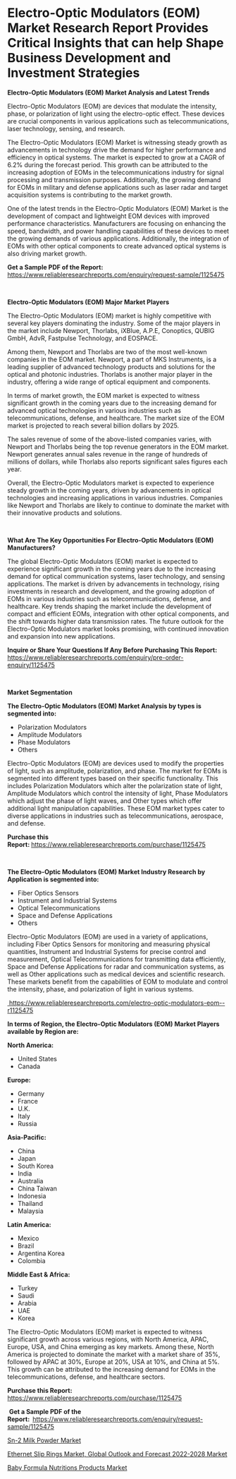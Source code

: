 <p><h1>Electro-Optic Modulators (EOM) Market Research Report Provides Critical Insights that can help Shape Business Development and Investment Strategies</h1></p><p><strong>Electro-Optic Modulators (EOM) Market Analysis and Latest Trends</strong></p>
<p><p>Electro-Optic Modulators (EOM) are devices that modulate the intensity, phase, or polarization of light using the electro-optic effect. These devices are crucial components in various applications such as telecommunications, laser technology, sensing, and research.</p><p>The Electro-Optic Modulators (EOM) Market is witnessing steady growth as advancements in technology drive the demand for higher performance and efficiency in optical systems. The market is expected to grow at a CAGR of 6.2% during the forecast period. This growth can be attributed to the increasing adoption of EOMs in the telecommunications industry for signal processing and transmission purposes. Additionally, the growing demand for EOMs in military and defense applications such as laser radar and target acquisition systems is contributing to the market growth.</p><p>One of the latest trends in the Electro-Optic Modulators (EOM) Market is the development of compact and lightweight EOM devices with improved performance characteristics. Manufacturers are focusing on enhancing the speed, bandwidth, and power handling capabilities of these devices to meet the growing demands of various applications. Additionally, the integration of EOMs with other optical components to create advanced optical systems is also driving market growth.</p></p>
<p><strong>Get a Sample PDF of the Report:&nbsp;</strong> <a href="https://www.reliableresearchreports.com/enquiry/request-sample/1125475">https://www.reliableresearchreports.com/enquiry/request-sample/1125475</a></p>
<p>&nbsp;</p>
<p><strong>Electro-Optic Modulators (EOM) Major Market Players</strong></p>
<p><p>The Electro-Optic Modulators (EOM) market is highly competitive with several key players dominating the industry. Some of the major players in the market include Newport, Thorlabs, iXBlue, A.P.E, Conoptics, QUBIG GmbH, AdvR, Fastpulse Technology, and EOSPACE.</p><p>Among them, Newport and Thorlabs are two of the most well-known companies in the EOM market. Newport, a part of MKS Instruments, is a leading supplier of advanced technology products and solutions for the optical and photonic industries. Thorlabs is another major player in the industry, offering a wide range of optical equipment and components.</p><p>In terms of market growth, the EOM market is expected to witness significant growth in the coming years due to the increasing demand for advanced optical technologies in various industries such as telecommunications, defense, and healthcare. The market size of the EOM market is projected to reach several billion dollars by 2025.</p><p>The sales revenue of some of the above-listed companies varies, with Newport and Thorlabs being the top revenue generators in the EOM market. Newport generates annual sales revenue in the range of hundreds of millions of dollars, while Thorlabs also reports significant sales figures each year.</p><p>Overall, the Electro-Optic Modulators market is expected to experience steady growth in the coming years, driven by advancements in optical technologies and increasing applications in various industries. Companies like Newport and Thorlabs are likely to continue to dominate the market with their innovative products and solutions.</p></p>
<p>&nbsp;</p>
<p><strong>What Are The Key Opportunities For Electro-Optic Modulators (EOM) Manufacturers?</strong></p>
<p><p>The global Electro-Optic Modulators (EOM) market is expected to experience significant growth in the coming years due to the increasing demand for optical communication systems, laser technology, and sensing applications. The market is driven by advancements in technology, rising investments in research and development, and the growing adoption of EOMs in various industries such as telecommunications, defense, and healthcare. Key trends shaping the market include the development of compact and efficient EOMs, integration with other optical components, and the shift towards higher data transmission rates. The future outlook for the Electro-Optic Modulators market looks promising, with continued innovation and expansion into new applications.</p></p>
<p><strong>Inquire or Share Your Questions If Any Before Purchasing This Report:</strong> <a href="https://www.reliableresearchreports.com/enquiry/pre-order-enquiry/1125475">https://www.reliableresearchreports.com/enquiry/pre-order-enquiry/1125475</a></p>
<p>&nbsp;</p>
<p><strong>Market Segmentation</strong></p>
<p><strong>The Electro-Optic Modulators (EOM) Market Analysis by types is segmented into:</strong></p>
<p><ul><li>Polarization Modulators</li><li>Amplitude Modulators</li><li>Phase Modulators</li><li>Others</li></ul></p>
<p><p>Electro-Optic Modulators (EOM) are devices used to modify the properties of light, such as amplitude, polarization, and phase. The market for EOMs is segmented into different types based on their specific functionality. This includes Polarization Modulators which alter the polarization state of light, Amplitude Modulators which control the intensity of light, Phase Modulators which adjust the phase of light waves, and Other types which offer additional light manipulation capabilities. These EOM market types cater to diverse applications in industries such as telecommunications, aerospace, and defense.</p></p>
<p><strong>Purchase this Report:&nbsp;</strong><a href="https://www.reliableresearchreports.com/purchase/1125475">https://www.reliableresearchreports.com/purchase/1125475</a></p>
<p>&nbsp;</p>
<p><strong>The Electro-Optic Modulators (EOM) Market Industry Research by Application is segmented into:</strong></p>
<p><ul><li>Fiber Optics Sensors</li><li>Instrument and Industrial Systems</li><li>Optical Telecommunications</li><li>Space and Defense Applications</li><li>Others</li></ul></p>
<p><p>Electro-Optic Modulators (EOM) are used in a variety of applications, including Fiber Optics Sensors for monitoring and measuring physical quantities, Instrument and Industrial Systems for precise control and measurement, Optical Telecommunications for transmitting data efficiently, Space and Defense Applications for radar and communication systems, as well as Other applications such as medical devices and scientific research. These markets benefit from the capabilities of EOM to modulate and control the intensity, phase, and polarization of light in various systems.</p></p>
<p><a href="https://www.reliableresearchreports.com/electro-optic-modulators-eom--r1125475">&nbsp;https://www.reliableresearchreports.com/electro-optic-modulators-eom--r1125475</a></p>
<p><strong>In terms of Region, the Electro-Optic Modulators (EOM) Market Players available by Region are:</strong></p>
<p>
    <p> <strong> North America: </strong>
        <ul>
            <li>United States</li>
            <li>Canada</li>
        </ul>
        </p> 
    <p> <strong> Europe: </strong>
        <ul>
            <li>Germany</li>
            <li>France</li>
            <li>U.K.</li>
            <li>Italy</li>
            <li>Russia</li>
        </ul>
        </p> 
    <p> <strong> Asia-Pacific: </strong>
        <ul>
            <li>China</li>
            <li>Japan</li>
            <li>South Korea</li>
            <li>India</li>
            <li>Australia</li>
            <li>China Taiwan</li>
            <li>Indonesia</li>
            <li>Thailand</li>
            <li>Malaysia</li>
        </ul>
        </p> 
    <p> <strong> Latin America: </strong>
        <ul>
            <li>Mexico</li>
            <li>Brazil</li>
            <li>Argentina Korea</li>
            <li>Colombia</li>
        </ul>
        </p> 
    <p> <strong> Middle East & Africa: </strong>
        <ul>
            <li>Turkey</li>
            <li>Saudi</li>
            <li>Arabia</li>
            <li>UAE</li>
            <li>Korea</li>
        </ul>
    </p>
    </p>
<p><p>The Electro-Optic Modulators (EOM) market is expected to witness significant growth across various regions, with North America, APAC, Europe, USA, and China emerging as key markets. Among these, North America is projected to dominate the market with a market share of 35%, followed by APAC at 30%, Europe at 20%, USA at 10%, and China at 5%. This growth can be attributed to the increasing demand for EOMs in the telecommunications, defense, and healthcare sectors.</p></p>
<p><strong>Purchase this Report: </strong><a href="https://www.reliableresearchreports.com/purchase/1125475">https://www.reliableresearchreports.com/purchase/1125475</a></p>
<p>&nbsp;<strong>Get a Sample PDF of the Report:&nbsp;&nbsp;</strong><a href="https://www.reliableresearchreports.com/enquiry/request-sample/1125475">https://www.reliableresearchreports.com/enquiry/request-sample/1125475</a></p>
<p><strong></strong></p>
<p><p><a href="https://github.com/heatherogden68774/Market-Research-Report-List-1/blob/main/sn-2-milk-powder-market.md">Sn-2 Milk Powder Market</a></p><p><a href="https://www.linkedin.com/pulse/analyzing-ethernet-slip-rings-market-global-outlook-forecast-nlrue">Ethernet Slip Rings Market, Global Outlook and Forecast 2022-2028 Market</a></p><p><a href="https://github.com/fernandomillshz/Market-Research-Report-List-1/blob/main/baby-formula-nutritions-products-market.md">Baby Formula Nutritions Products Market</a></p></p>